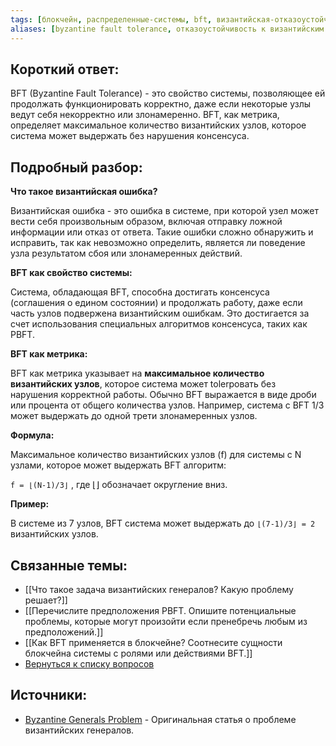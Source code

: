```yaml
---
tags: [блокчейн, распределенные-системы, bft, византийская-отказоустойчивость, консенсус, отказоустойчивость]
aliases: [byzantine fault tolerance, отказоустойчивость к византийским ошибкам]
---
```

## Короткий ответ:

BFT (Byzantine Fault Tolerance) - это свойство системы, позволяющее ей продолжать функционировать корректно, даже если некоторые узлы ведут себя некорректно или злонамеренно.  BFT, как метрика, определяет максимальное количество византийских узлов, которое система может выдержать без нарушения консенсуса.

## Подробный разбор:

**Что такое византийская ошибка?**

Византийская ошибка - это ошибка в системе, при которой узел может вести себя произвольным образом, включая отправку ложной информации или отказ от ответа.  Такие ошибки сложно обнаружить и исправить, так как  невозможно определить, является ли поведение узла результатом сбоя или злонамеренных действий.

**BFT как свойство системы:**

Система, обладающая BFT,  способна достигать консенсуса (соглашения о едином состоянии)  и продолжать работу, даже если часть узлов подвержена византийским ошибкам.  Это достигается за счет использования специальных алгоритмов консенсуса, таких как PBFT.

**BFT как метрика:**

BFT как метрика  указывает на **максимальное количество византийских узлов**, которое система может tolerровать без нарушения  корректной работы.  Обычно  BFT выражается в виде дроби или процента от общего количества узлов.   Например,  система с BFT 1/3 может выдержать до одной трети злонамеренных узлов.

**Формула:**

Максимальное количество византийских узлов (f)  для системы с N узлами,  которое может выдержать BFT алгоритм:

`f = ⌊(N-1)/3⌋`  , где ⌊⌋ обозначает округление вниз.


**Пример:**

В системе из 7 узлов,  BFT система может выдержать до `⌊(7-1)/3⌋ = 2` византийских узлов.  


## Связанные темы:

* [[Что такое задача византийских генералов? Какую проблему решает?]]
* [[Перечислите предположения PBFT. Опишите потенциальные проблемы, которые могут произойти если пренебречь любым из предположений.]]
* [[Как BFT применяется в блокчейне? Соотнесите сущности блокчейна системы с ролями или действиями BFT.]]
* [Вернуться к списку вопросов](3.%20Список%20вопросов)


## Источники:

* [Byzantine Generals Problem](https://lamport.azurewebsites.net/pubs/byz.pdf) -  Оригинальная статья о проблеме византийских генералов.